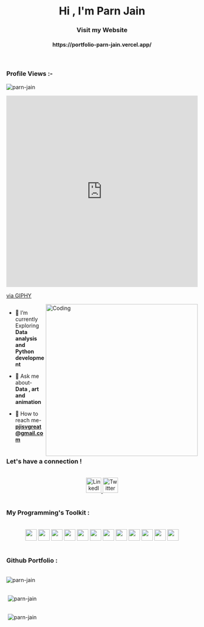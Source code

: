 ![]()
<h1 align="center">Hi , I'm Parn Jain</h1>

<h3 align="center">Visit my Website </h3>
<h4 align="center">https://portfolio-parn-jain.vercel.app/</h4>

<br>

<p align="right"> <h3>Profile Views :-</h3> <img src="https://komarev.com/ghpvc/?username=parn-jain&label=Profile%20views&color=0e75b6&style=flat"
    alt="parn-jain" /> 
  </p>
  <div style="width:100%;height:0;padding-bottom:100%;position:relative;"><iframe src="https://giphy.com/embed/usXZmmgP9Z7kf39fnq" width="100%" height="100%" style="position:absolute" frameBorder="0" class="giphy-embed" allowFullScreen></iframe></div><p><a href="https://giphy.com/gifs/pudgypenguins-data-engineering-doesnt-lie-usXZmmgP9Z7kf39fnq">via GIPHY</a></p>
<p><img align="right" alt="Coding" width="400" src="https://media2.giphy.com/media/L1R1tvI9svkIWwpVYr/giphy.gif?cid=ecf05e47a24y13rdzhwy5q5r8y5qok8sbc0hig5iel3q83v0&rid=giphy.gif&ct=g"> </p>
<p align="left"> <a href="https://twitter.com/" target="blank"><img src="https://img.shields.io/twitter/follow/?logo=twitter&style=for-the-badge" alt="" /></a> </p>


- 🔎 I’m currently Exploring **Data analysis and Python development**

- 💬 Ask me about- **Data , art and animation**

- 📩 How to reach me- **pjisvgreat@gmail.com**

<h1></h1>


### Let's have a connection !

<br>
<div id="badges" align="center">
 <a href="https://www.linkedin.com/in/parn--jain/">
    <img src="https://cdn-icons-png.flaticon.com/512/1383/1383262.png" height=40px width=40px alt="LinkedIn Badge"/>
  </a>
  
  <a href="https://x.com/ParnJain">
    <img src="https://cdn-icons-png.flaticon.com/512/5968/5968830.png" height=40px width=40px alt="Twitter Badge"/>
  </a>

</div>

<h1></h1>

### My Programming's Toolkit :

<br>

<div align="center"> 
<img src="https://cdn-icons-png.flaticon.com/512/919/919852.png" height="30" width="30">
<img src="https://cdn-icons-png.flaticon.com/128/6132/6132222.png" height="30" width="30">
<img src="https://cdn-icons-png.flaticon.com/512/888/888859.png" height="30" width="30">
<img src="https://cdn-icons-png.flaticon.com/128/5968/5968242.png" height="30" width="30">
<img src="https://cdn-icons-png.flaticon.com/512/4726/4726005.png" height="30" width="30">
<img src="https://cdn-icons-png.flaticon.com/128/9307/9307630.png" height="30" width="30">
<img src="https://cdn-icons-png.flaticon.com/512/15466/15466163.png" height="30" width="30">
<img src="https://cdn.iconscout.com/icon/free/png-256/heroku-3521485-2944929.png" height="30" width="30">
<img src="hhttps://cdn-icons-png.flaticon.com/128/5968/5968520.png" height="30" width="30">
<img src="https://cdn-icons-png.flaticon.com/128/5968/5968472.png" height="30" width="30">
<img src="https://cdn-icons-png.flaticon.com/128/5968/5968428.png" height="30" width="30">
<img src="https://cdn-icons-png.flaticon.com/128/5968/5968435.png" height="30" width="30">

</div>
<h1></h1>



### Github Portfolio :

<br>

<table cellpadding="0">
<tr style="padding: 0">
<img src="https://github-readme-stats.vercel.app/api/top-langs?username=parn-jain&show_icons=true&locale=en&layout=compact&theme=github_dark" alt="parn-jain" />
</tr>
</table>


<table cellpadding="0">
<tr style="padding: 0">
&nbsp;<img src="https://github-readme-stats.vercel.app/api?username=parn-jain&show_icons=true&locale=en&theme=github_dark"" alt="parn-jain" />
</tr>
</table>


<table cellpadding="0">
<tr style="padding: 0">
&nbsp;<img src="https://github-readme-streak-stats.herokuapp.com/?user=parn-jain&&theme=dark"" alt="parn-jain" />
</tr>
</table>

<h1></h1>
